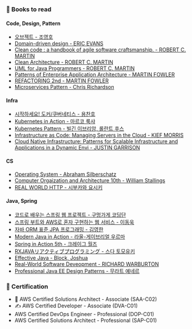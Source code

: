 ### &#128640;	Books to read
#### Code, Design, Pattern
- [오브젝트 - 조영호](https://book.naver.com/bookdb/book_detail.nhn?bid=15007773)
- [Domain-driven design - ERIC EVANS](https://book.naver.com/bookdb/book_detail.nhn?bid=6680572)
- [Clean code : a handbook of agile software craftsmanship. - ROBERT C. MARTIN](https://book.naver.com/bookdb/book_detail.nhn?bid=7390287)
- [Clean Architecture - ROBERT C. MARTIN](https://book.naver.com/bookdb/book_detail.nhn?bid=15303798)
- [UML for Java Programmers - ROBERT C. MARTIN](https://book.naver.com/bookdb/book_detail.nhn?bid=6439362)
- [Patterns of Enterprise Application Architecture - MARTIN FOWLER](https://book.naver.com/bookdb/book_detail.nhn?bid=9699564)
- [REFACTORING 2nd - MARTIN FOWLER](https://book.naver.com/bookdb/book_detail.nhn?bid=16311029)
- [Microservices Pattern - Chris Richardson](https://book.naver.com/bookdb/book_detail.nhn?bid=16214502)

#### Infra
- [시작하세요! 도커/쿠버네티스 - 용찬호](https://book.naver.com/bookdb/book_detail.nhn?bid=15917544)
- [Kubernetes in Action - 마르코 룩샤](https://book.naver.com/bookdb/book_detail.nhn?bid=16302999)
- [Kubernetes Pattern - 빌긴 이브리암, 롤란트 후스](https://book.naver.com/bookdb/book_detail.nhn?bid=16320585)
- [Infrastructure as Code: Managing Servers in the Cloud - KIEF MORRIS](https://book.naver.com/bookdb/book_detail.nhn?bid=11714383)
- [Cloud Native Infrastructure: Patterns for Scalable Infrastructure and Applications in a Dynamic Envi - JUSTIN GARRISON](https://book.naver.com/bookdb/book_detail.nhn?bid=14022486)

#### CS
- [Operating System - Abraham Silberschatz](https://book.naver.com/bookdb/book_detail.nhn?bid=16291575)
- [Computer Orgaization and Architecture 10th -  William Stallings](https://book.naver.com/bookdb/book_detail.nhn?bid=14146375)
- [REAL WORLD HTTP - 시부카와 요시키](https://book.naver.com/bookdb/book_detail.nhn?bid=14725267)

#### Java, Spring
- [코드로 배우는 스프링 웹 프로젝트 - 구멍가게 코딩단](https://book.naver.com/bookdb/book_detail.nhn?bid=13993776)
- [스프링 부트와 AWS로 혼자 구현하는 웹 서비스 - 이동욱](https://book.naver.com/bookdb/book_detail.nhn?bid=15871738)
- [자바 ORM 표준 JPA 프로그래밍 - 김영한](https://book.naver.com/bookdb/book_detail.nhn?bid=9252528)
- [Modern Java in Action - 라울-게이브리얼 우르마](https://book.naver.com/bookdb/book_detail.nhn?bid=15261103)
- [Spring in Action 5th - 크레이그 월즈](https://book.naver.com/bookdb/book_detail.nhn?bid=16348386)
- [RXJAVAリアクティブプログラミング - 스다 토모유키](https://book.naver.com/bookdb/book_detail.nhn?bid=14689555)
- [Effective Java - Block, Joshua](https://book.naver.com/bookdb/book_detail.nhn?bid=14097515)
- [Real-World Software Deveopment - RICHARD WARBURTON](https://book.naver.com/bookdb/book_detail.nhn?bid=16380743)
- [Professional Java EE Design Patterns - 무라트 예네르](https://book.naver.com/bookdb/book_detail.nhn?bid=11760372)

### &#128640; Certification
- &#127775;	AWS Certified Solutions Architect - Associate (SAA-C02)
- &#9997; AWS Certified Developer - Associate (DVA-C01)
- AWS Certified DevOps Engineer - Professional (DOP-C01)
- AWS Certified Solutions Architect - Professional (SAP-C01)
